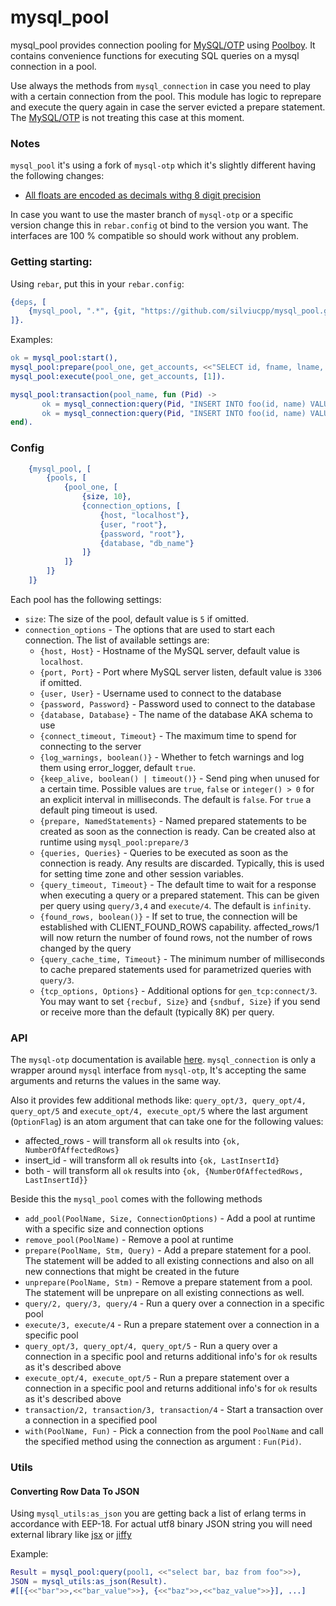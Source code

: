 # mysql_pool

mysql_pool provides connection pooling for [MySQL/OTP][1] using [Poolboy][2]. It contains convenience functions for executing SQL queries on a mysql connection in a pool.

Use always the methods from `mysql_connection` in case you need to play with a certain connection from the pool. This module has logic to reprepare and execute the query again in case the server evicted a prepare statement. The [MySQL/OTP][1] is not treating this case at this moment.

### Notes

`mysql_pool` it's using a fork of `mysql-otp` which it's slightly different having the following changes:

- [All floats are encoded as decimals withg 8 digit precision][6]

In case you want to use the master branch of `mysql-otp` or a specific version change this in `rebar.config` ot bind to the version you want.
The interfaces are 100 % compatible so should work without any problem.

### Getting starting:

Using `rebar`, put this in your `rebar.config`:

```erlang
{deps, [
    {mysql_pool, ".*", {git, "https://github.com/silviucpp/mysql_pool.git", {tag, "1.1"}}}
]}.
```

Examples:


```erlang
ok = mysql_pool:start(),
mysql_pool:prepare(pool_one, get_accounts, <<"SELECT id, fname, lname, email FROM accounts WHERE id = ?">>).
mysql_pool:execute(pool_one, get_accounts, [1]).

mysql_pool:transaction(pool_name, fun (Pid) ->
       ok = mysql_connection:query(Pid, "INSERT INTO foo(id, name) VALUES (?, ?)", [1, <<"banana">>]),
       ok = mysql_connection:query(Pid, "INSERT INTO foo(id, name) VALUES (?, ?)", [2, <<"kiwi">>])
end).
```

### Config

```erlang
    {mysql_pool, [
        {pools, [
            {pool_one, [
                {size, 10},
                {connection_options, [
                    {host, "localhost"},
                    {user, "root"},
                    {password, "root"},
                    {database, "db_name"}
                ]}
            ]}
        ]}
    ]}
```

Each pool has the following settings:

- `size`: The size of the pool, default value is `5` if omitted.
- `connection_options` - The options that are used to start each connection. The list of available settings are:
    - `{host, Host}` - Hostname of the MySQL server, default value is `localhost`.
    - `{port, Port}` - Port where MySQL server listen, default value is `3306` if omitted.
    - `{user, User}` - Username used to connect to the database
    - `{password, Password}` - Password used to connect to the database
    - `{database, Database}` - The name of the database AKA schema to use
    - `{connect_timeout, Timeout}` - The maximum time to spend for connecting to the server
    - `{log_warnings, boolean()}` - Whether to fetch warnings and log them using error_logger, default `true`.
    - `{keep_alive, boolean() | timeout()}` - Send ping when unused for a certain time. Possible values are `true`, `false` or `integer() > 0` for an explicit interval in milliseconds. The default is `false`. For `true` a default ping timeout is used.
    - `{prepare, NamedStatements}` - Named prepared statements to be created as soon as the connection is ready. Can be created also at runtime using `mysql_pool:prepare/3`
    - `{queries, Queries}` - Queries to be executed as soon as the connection is ready. Any results are discarded. Typically, this is used for setting time zone and other session variables.
    - `{query_timeout, Timeout}` - The default time to wait for a response when executing a query or a prepared statement. This can be given per query using `query/3,4` and `execute/4`. The default is `infinity`.
    - `{found_rows, boolean()}` - If set to true, the connection will be established with CLIENT_FOUND_ROWS capability. affected_rows/1 will now return the number of found rows, not the number of rows changed by the query
    - `{query_cache_time, Timeout}` - The minimum number of milliseconds to cache prepared statements used for parametrized queries with `query/3`.
    - `{tcp_options, Options}` - Additional options for `gen_tcp:connect/3`. You may want to set `{recbuf, Size}` and `{sndbuf, Size}` if you send or receive more than the default (typically 8K) per query.

### API

The `mysql-otp` documentation is available [here][3]. `mysql_connection` is only a wrapper around `mysql` interface from `mysql-otp`, It's accepting the same arguments and returns the values in the same way.

Also it provides few additional methods like: `query_opt/3, query_opt/4, query_opt/5` and `execute_opt/4, execute_opt/5` where the last argument (`OptionFlag`) is an atom argument that can take one for the following values:
- affected_rows - will transform all `ok` results into `{ok, NumberOfAffectedRows}`
- insert_id - will transform all `ok` results into `{ok, LastInsertId}`
- both - will transform all `ok` results into `{ok, {NumberOfAffectedRows, LastInsertId}}`

Beside this the `mysql_pool` comes with the following methods

- `add_pool(PoolName, Size, ConnectionOptions)` - Add a pool at runtime with a specific size and connection options
- `remove_pool(PoolName)` - Remove a pool at runtime
- `prepare(PoolName, Stm, Query)` - Add a prepare statement for a pool. The statement will be added to all existing connections and also on all new connections that might be created in the future
- `unprepare(PoolName, Stm)` - Remove a prepare statement from a pool. The statement will be unprepare on all existing connections as well.
- `query/2, query/3, query/4` - Run a query over a connection in a specific pool
- `execute/3, execute/4` - Run a prepare statement over a connection in a specific pool
- `query_opt/3, query_opt/4, query_opt/5` - Run a query over a connection in a specific pool and returns additional info's for `ok` results as it's described above
- `execute_opt/4, execute_opt/5` - Run a prepare statement over a connection in a specific pool and returns additional info's for `ok` results as it's described above
- `transaction/2, transaction/3, transaction/4` - Start a transaction over a connection in a specified pool
- `with(PoolName, Fun)` - Pick a connection from the pool `PoolName` and call the specified method using the connection as argument : `Fun(Pid)`.

### Utils

#### Converting Row Data To JSON

Using `mysql_utils:as_json` you are getting back a list of erlang terms in accordance with EEP-18. For actual utf8 binary JSON string you will need external library like [jsx][4] or [jiffy][5]

Example:

```erl
Result = mysql_pool:query(pool1, <<"select bar, baz from foo">>),
JSON = mysql_utils:as_json(Result).
#[[{<<"bar">>,<<"bar_value">>}, {<<"baz">>,<<"baz_value">>}], ...]
```

[1]:https://github.com/mysql-otp/mysql-otp
[2]:https://github.com/devinus/poolboy
[3]:https://mysql-otp.github.io/mysql-otp/index.html
[4]:https://github.com/talentdeficit/jsx
[5]:https://github.com/davisp/jiffy
[6]:https://github.com/mysql-otp/mysql-otp/issues/52